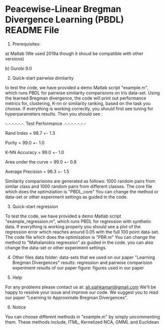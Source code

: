 Peacewise-Linear Bregman Divergence Learning (PBDL) README File
=================================================

1. Prerequisites:

a) Matlab (We used 2019a though it shoud be compatible with other versions)

b) Gurobi 9.0


2. Quick-start pairwise dimilarity

to test the code, we have provided a demo Matlab script "example.m", which runs PBDL
for pairwise similarity comparisions on Iris data-set. Using the learned Bregman divergence,
the code will print out performance metrics for, clustering, K-nn or similarity ranking, 
based on the task you choose. If everything is working correctly, you should first see tuning for
hyperparameters results. Then you should see :

 -.-.-.-.-.-.  Test Performance .-.-.-.-.-.-.- 

 Rand Index = 98.7 +- 1.3 


 Purity = 99.0 +- 1.0 


 K-NN Accuracy = 99.0 +- 1.0 


 Area under the curve = 99.0 +- 0.8 


 Average Precision = 98.3 +- 1.5 


Similarity comparisions are generated as follows: 1000 random pairs from similar class and 1000
random pairs from different classes. The core file which does the optimziation is "PBDL_core"
You can change the method or data-set or other experiment settings as guided in the code.

3. Quick-start regression

To test the code, we have provided a demo Matlab script "example_regression.m", which runs
PBDL for regression with synthetic data. If everything is working properly you should
see a plot of the regression error which reaches around 0.05 with the full 100 point data-set.
The code file which does the optimization is "PBR.m"
You can change the method to "Mahalanobis regression" as guided in the code. you can also change 
the data-set or other experiment settings. 



4. Other files
data folder: data-sets that we used on our paper "Learning Bregman Divergences"
results: regression and pairwise comparision experiment results of our paper
figure: figures used in our paper

5. Help

For any problems please contact us at: ali.siahkamari@gmail.com We'll be happy to 
resolve your issue and improve our code.
We suggest you to read our paper "Learning to Approximate Bregman Divergences".

6. Notice

You can choose different methods in "example.m" by simply uncommenting them.
These methods include, ITML, Kernelized NCA, GMML and Euclidean
